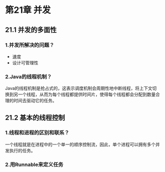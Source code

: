 # 第21章 并发

## 21.1 并发的多面性

### 1.并发所解决的问题？

- 速度
- 设计可管理性

### 2.Java的线程机制？

Java的线程机制是抢占式的，这表示调度机制会周期性地中断线程，将上下文切换到另一个线程，从而为每个线程都提供时间片，使得每个线程都会分配到数量合理的时间去驱动它的任务。

## 21.2 基本的线程控制

### 1.线程和进程的区别和联系？

一个线程就是在进程中的一个单一的顺序控制流，因此，单个进程可以拥有多个并发执行的任务。

### 2.用Runnable来定义任务
